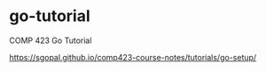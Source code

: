 # go-tutorial

COMP 423 Go Tutorial

https://sgopal.github.io/comp423-course-notes/tutorials/go-setup/
